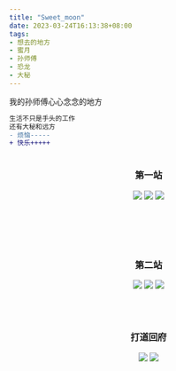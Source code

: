 ```yaml
---
title: "Sweet_moon"
date: 2023-03-24T16:13:38+08:00
tags:
- 想去的地方
- 蜜月
- 孙师傅
- 恐龙
- 大秘
---
```


我的孙师傅心心念念的地方
```diff 
生活不只是手头的工作
还有大秘和远方
- 烦恼-----
+ 快乐+++++
```
``` 

```


### <center>第一站</center>
<div align="center">
 <img src="https://github.com/konglong87/konglong87.github.io/blob/main/blog/public/pics/ali-drabo-14639339.jpg?raw=true">
 <img src="https://github.com/konglong87/konglong87.github.io/blob/main/blog/public/pics/effrey-czum.jpg?raw=true">
 <img src="https://github.com/konglong87/konglong87.github.io/blob/main/blog/public/pics/frederico-erthal-3571571.jpg?raw=true">
</div>

[//]: # ()
[//]: # (![]&#40;https://github.com/konglong87/konglong87.github.io/blob/main/blog/public/pics/ali-drabo-14639339.jpg?raw=true&#41;)

[//]: # (![]&#40;https://github.com/konglong87/konglong87.github.io/blob/main/blog/public/pics/effrey-czum.jpg?raw=true&#41;)

[//]: # (![]&#40;https://github.com/konglong87/konglong87.github.io/blob/main/blog/public/pics/frederico-erthal-3571571.jpg?raw=true&#41;)
<br/>
<br/>
------

### <center>第二站</center>
<center>
<img src="https://github.com/konglong87/konglong87.github.io/blob/main/blog/public/pics/melikeobscura-15880109.jpg?raw=true)">
<img src="https://github.com/konglong87/konglong87.github.io/blob/main/blog/public/pics/pasad-photo-maldives-3293148.jpg?raw=true)">
<img src="https://github.com/konglong87/konglong87.github.io/blob/main/blog/public/pics/ph%C3%B9ng-nh%E1%BB%B1t-5615832.jpg?raw=true)">
</center>

[//]: # (![]&#40;https://github.com/konglong87/konglong87.github.io/blob/main/blog/public/pics/melikeobscura-15880109.jpg?raw=true&#41;)

[//]: # (![]&#40;https://github.com/konglong87/konglong87.github.io/blob/main/blog/public/pics/pasad-photo-maldives-3293148.jpg?raw=true&#41;)

[//]: # (![]&#40;https://github.com/konglong87/konglong87.github.io/blob/main/blog/public/pics/ph%C3%B9ng-nh%E1%BB%B1t-5615832.jpg?raw=true&#41;)
<br/>
<br/>


### <center>打道回府</center>
<center>
<img src="https://github.com/konglong87/konglong87.github.io/blob/main/blog/public/pics/pixabay-237272.jpg?raw=true)">
<img src="https://github.com/konglong87/konglong87.github.io/blob/main/blog/public/pics/pixabay-269583.jpg?raw=true)">
</center>

